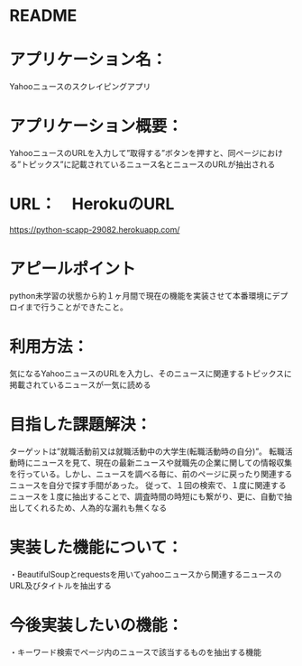 # README

# アプリケーション名：
Yahooニュースのスクレイピングアプリ

# アプリケーション概要：
YahooニュースのURLを入力して”取得する”ボタンを押すと、同ページにおける”トピックス”に記載されているニュース名とニュースのURLが抽出される

# URL：　HerokuのURL
https://python-scapp-29082.herokuapp.com/

# アピールポイント
python未学習の状態から約１ヶ月間で現在の機能を実装させて本番環境にデプロイまで行うことができたこと。

# 利用方法：
気になるYahooニュースのURLを入力し、そのニュースに関連するトピックスに掲載されているニュースが一気に読める

# 目指した課題解決：
ターゲットは”就職活動前又は就職活動中の大学生(転職活動時の自分)”。
転職活動時にニュースを見て、現在の最新ニュースや就職先の企業に関しての情報収集を行っている。しかし、ニュースを調べる毎に、前のページに戻ったり関連するニュースを自分で探す手間があった。
従って、１回の検索で、１度に関連するニュースを１度に抽出することで、調査時間の時短にも繋がり、更に、自動で抽出してくれるため、人為的な漏れも無くなる


# 実装した機能について：
・BeautifulSoupとrequestsを用いてyahooニュースから関連するニュースのURL及びタイトルを抽出する

# 今後実装したいの機能：
・キーワード検索でページ内のニュースで該当するものを抽出する機能

